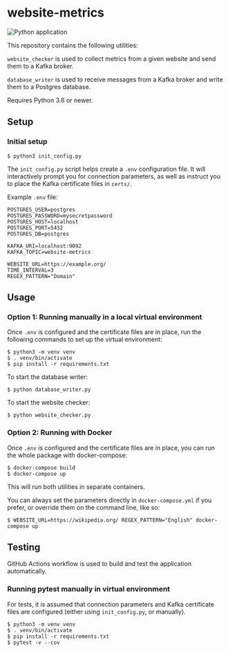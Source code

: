 # website-metrics

![Python application](https://github.com/nikolabogetic/website-metrics/workflows/Python%20application/badge.svg)

This repository contains the following utilities:

`website_checker` is used to collect metrics from a given website and send them to a Kafka broker. 

`database_writer` is used to receive messages from a Kafka broker and write them to a Postgres database.

Requires Python 3.6 or newer.

## Setup

### Initial setup
```
$ python3 init_config.py
```
The `init_config.py` script helps create a `.env` configuration file. It will interactively prompt you for connection parameters, as well as instruct you to place the Kafka certificate files in `certs/`.

Example `.env` file:
```
POSTGRES_USER=postgres
POSTGRES_PASSWORD=mysecretpassword
POSTGRES_HOST=localhost
POSTGRES_PORT=5432
POSTGRES_DB=postgres

KAFKA_URI=localhost:9092
KAFKA_TOPIC=website-metrics

WEBSITE_URL=https://example.org/
TIME_INTERVAL=3
REGEX_PATTERN="Domain"
```

## Usage

### Option 1: Running manually in a local virtual environment
Once `.env` is configured and the certificate files are in place, run the following commands to set up the virtual environment:
```
$ python3 -m venv venv
$ . venv/bin/activate
$ pip install -r requirements.txt
```
To start the database writer:
```
$ python database_writer.py
```
To start the website checker:
```
$ python website_checker.py
```

### Option 2: Running with Docker
Once `.env` is configured and the certificate files are in place, you can run the whole package with docker-compose:
```
$ docker-compose build
$ docker-compose up
```
This will run both utilities in separate containers.

You can always set the parameters directly in `docker-compose.yml` if you prefer, or override them on the command line, like so:
```
$ WEBSITE_URL=https://wikipedia.org/ REGEX_PATTERN="English" docker-compose up
```

## Testing

GitHub Actions workflow is used to build and test the application automatically.

### Running pytest manually in virtual environment
For tests, it is assumed that connection parameters and Kafka certificate files are configured (either using `init_config.py`, or manually).

```
$ python3 -m venv venv
$ . venv/bin/activate
$ pip install -r requirements.txt
$ pytest -v --cov
```

